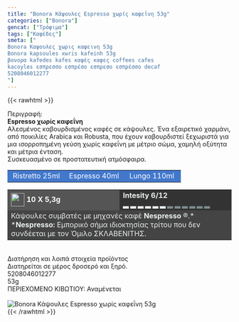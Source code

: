 ```yaml
---
title: "Bonora Κάψουλες Espresso χωρίς καφεΐνη 53g"
categories: ["Bonora"]
gencat: ["Τρόφιμα"]
tags: ["Καφέδες"]
smeta: ["
Bonora Καψουλες χωρις καφεινη 53g
Bonora kapsoules xwris kafeinh 53g
βονορα kafedes kafes καφές καφες coffees cafes
kacoyles εσπρεσσο εσπρέσο εσπρεσο εσπρέσσο decaf
5208046012277
"]
---
```

{{< rawhtml >}}

<div class="sload67"><div class="product"><div id="sistatika">Περιγραφή:</div><div class="alltext"><strong>Espresso χωρίς καφεΐνη<br></strong>Aλεσµένος καβουρδισµένος καφές σε κάψουλες. Ένα εξαιρετικό χαρµάνι, από ποικιλίες Arabica και Robusta, που έχουν καβουρδιστεί ξεχωριστά για µια ισορροπηµένη γεύση χωρίς καφεΐνη µε µέτριο σώµα, χαµηλή οξύτητα και µέτρια ένταση.<br>Συσκευασµένο σε προστατευτική ατµόσφαιρα.</div><table style="border-collapse:collapse;width:100%" border="0" cellpadding="15px"><tbody><tr><td style="width:32.95%;background-color:#4278cc;text-align:center"><span style="color:#fff">Ristretto 25ml</span></td><td style="width:32.95%;text-align:center;background-color:#4278cc"><span style="color:#fff">Espresso 40ml</span></td><td style="width:32.95%;text-align:center;background-color:#4278cc"><span style="color:#fff">Lungo 110ml</span></td></tr></tbody></table><table style="border-collapse:collapse;width:100%" border="0" cellpadding="15px;"><tbody><tr><td style="width:49.55%;background-color:#555;vertical-align:middle"><strong><span style="color:#fff"><img style="margin-right:5px;vertical-align:middle" src="/media/icons/kaps.svg" width="30px" alt="">10 X 5,3g</span></strong></td><td style="width:49.65%;background-color:#333"><strong><span style="color:#ecf0f1">Intesity 6/12<br>▂ ▂ ▂ ▂ ▂ ▂ <span style="color:#7e8c8d">▂ ▂ ▂ ▂ ▂ ▂</span></span></strong></td></tr><tr><td style="width:49.55%;background-color:#444" colspan="2"><span style="color:#ecf0f1">Κάψουλες συµβατές µε µηχανές καφέ <strong>Nespresso</strong> ®.*</span><br><span style="color:#ecf0f1">*<strong>Nespresso:</strong> Εµπορικό σήµα ιδιοκτησίας τρίτου που δεv συνδέεται µε τον Όµιλο ΣΚΛΑΒΕΝΙΤΗΣ.</span></td></tr></tbody></table><div>&nbsp;</div><div id="loipa">Διατήρηση και λοιπά στοιχεία προϊόντος</div><div class="alltext">Διατηρείται σε µέρος δροσερό και ξηρό.</div><div id="barcode"><div id="barimage1"></div><span id="bartext">5208046012277</span></div><div id="varos"><div id="varosimage1"></div><span id="varostext">53g</span></div><div id="kivotio">ΠΕΡΙΕΧΟΜΕΝΟ ΚΙΒΩΤΙΟΥ: Αναμένεται</div><br><div class="pimg"><img alt="Bonora Κάψουλες Espresso χωρίς καφεΐνη 53g" title="Bonora Κάψουλες Espresso χωρίς καφεΐνη 53g" src="/media/images/bonora-espresso-decaf-53g.jpg"></div></div></div>
{{< /rawhtml >}}



